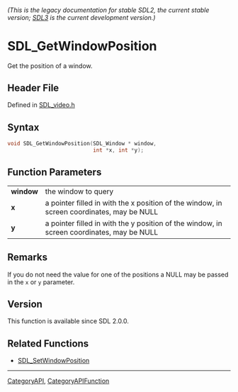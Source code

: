 ###### (This is the legacy documentation for stable SDL2, the current stable version; [SDL3](https://wiki.libsdl.org/SDL3/) is the current development version.)
# SDL_GetWindowPosition

Get the position of a window.

## Header File

Defined in [SDL_video.h](https://github.com/libsdl-org/SDL/blob/SDL2/include/SDL_video.h)

## Syntax

```c
void SDL_GetWindowPosition(SDL_Window * window,
                           int *x, int *y);

```

## Function Parameters

|                |                                                                                           |
| -------------- | ----------------------------------------------------------------------------------------- |
| **window**     | the window to query                                                                       |
| **x**          | a pointer filled in with the x position of the window, in screen coordinates, may be NULL |
| **y**          | a pointer filled in with the y position of the window, in screen coordinates, may be NULL |

## Remarks

If you do not need the value for one of the positions a NULL may be passed
in the `x` or `y` parameter.

## Version

This function is available since SDL 2.0.0.

## Related Functions

* [SDL_SetWindowPosition](SDL_SetWindowPosition)

----
[CategoryAPI](CategoryAPI), [CategoryAPIFunction](CategoryAPIFunction)


